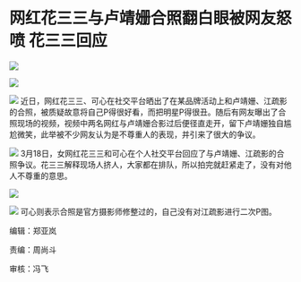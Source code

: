 # 网红花三三与卢靖姗合照翻白眼被网友怒喷 花三三回应

![](https://inews.gtimg.com/news_bt/OvzWfI-aUaXM4CSmUoELXDR8K0XMWtkK127mJguVE3sT0AA/1000)

![](https://inews.gtimg.com/news_bt/OHnNNjcjPvnbP7q89Vb9SVe0tlIeJxD5Y_d8b5r0LLeE0AA/1000)

![](https://inews.gtimg.com/om_bt/GwbQdXLtJQVcgGbhWS98Dx7ilt1iqq75ql3DVJl8oaim8AA/0)
近日，网红花三三、可心在社交平台晒出了在某品牌活动上和卢靖姗、江疏影的合照，被质疑故意将自己P得很好看，而把明星P得很丑。随后有网友曝出了合照现场的视频，视频中两名网红与卢靖姗合影过后便径直走开，留下卢靖姗独自尴尬微笑，此举被不少网友认为是不尊重人的表现，并引来了很大的争议。

![](https://inews.gtimg.com/om_bt/Owjh9yeesYGSoFCQHAsZ26PlZSTT0rX6RQLObporw4WcEAA/1000)
3月18日，女网红花三三和可心在个人社交平台回应了与卢靖姗、江疏影的合照争议。花三三解释现场人挤人，大家都在排队，所以拍完就赶紧走了，没有对他人不尊重的意思。

![](https://inews.gtimg.com/om_bt/OMwLP1NUVh24cIpMK_V2fKNbkHvyVJ9cb8NvQV_yWBwcUAA/1000)

![](https://inews.gtimg.com/om_bt/OIG-3LZhNXHR4zVWsmgryvnuHYdTDCC4NAYoz_wtRBLqMAA/1000)
可心则表示合照是官方摄影师修整过的，自己没有对江疏影进行二次P图。

编辑：郑亚岚

责编：周尚斗

审核：冯飞

